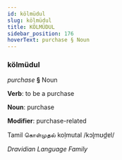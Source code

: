 ```yaml
---
id: kölmüdul
slug: kölmüdul
title: KÖLMÜDUL
sidebar_position: 176
hoverText: purchase § Noun
---
```


### kölmüdul

*purchase* **§** Noun

**Verb**: to be a purchase

**Noun**: purchase

**Modifier**: purchase-related

Tamil கொள்முதல் koḷmutal /kɔɭmʊd̪ɐl/

*Dravidian Language Family*